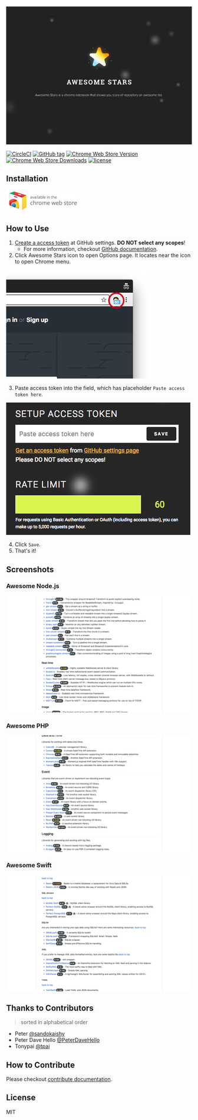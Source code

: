 ![Awesome Stars](promo/Promo-Image-Large_920x680.png)

[![CircleCI](https://circleci.com/gh/henry40408/awesome-stars/tree/master.svg?style=shield)](https://circleci.com/gh/henry40408/awesome-stars/tree/master) [![GitHub tag](https://img.shields.io/github/tag/henry40408/awesome-stars.svg)](https://github.com/henry40408/awesome-stars) [![Chrome Web Store Version](https://img.shields.io/chrome-web-store/v/lcokkcbdmicofdahlooopcpinogephfb.svg)](https://chrome.google.com/webstore/detail/awesome-stars/lcokkcbdmicofdahlooopcpinogephfb) [![Chrome Web Store Downloads](https://img.shields.io/chrome-web-store/d/lcokkcbdmicofdahlooopcpinogephfb.svg)](https://chrome.google.com/webstore/detail/awesome-stars/lcokkcbdmicofdahlooopcpinogephfb) [![license](https://img.shields.io/github/license/henry40408/awesome-stars.svg)](https://github.com/henry40408/awesome-stars/blob/develop/LICENSE.txt)

## Installation

[![Available on Chrome Web Store](assets/available-on-chrome-web-store.png)](https://chrome.google.com/webstore/detail/awesome-stars/lcokkcbdmicofdahlooopcpinogephfb)

## How to Use

1. [Create a access token](https://github.com/settings/tokens/new?description=Awesome%20Stars) at GitHub settings. **DO NOT select any scopes**!
    - For more information, checkout [GitHub documentation](https://help.github.com/articles/creating-a-personal-access-token-for-the-command-line/#creating-a-token).
2. Click Awesome Stars icon to open Options page. It locates near the icon to open Chrome menu.

![Awesome Stars Icon](assets/awesome-stars-icon.png)

3. Paste access token into the field, which has placeholder `Paste access token here`.

![Awesome Options Page](assets/field-and-progress-bar.png)

4. Click `Save`.
5. That's it!

## Screenshots

### Awesome Node.js

![Awesome Node.js](assets/nodejs.png)

### Awesome PHP

![Awesome PHP](assets/php.png)

### Awesome Swift

![Awesome Swift](assets/swift.png)

## Thanks to Contributors

> sorted in alphabetical order

- Peter [@sandokaishy](https://github.com/sandokaishy)
- Peter Dave Hello [@PeterDaveHello](https://github.com/PeterDaveHello)
- Tonypai [@tpai](https://github.com/tpai)

## How to Contribute

Please checkout [contribute documentation](CONTRIBUTE.md).

## License

MIT
